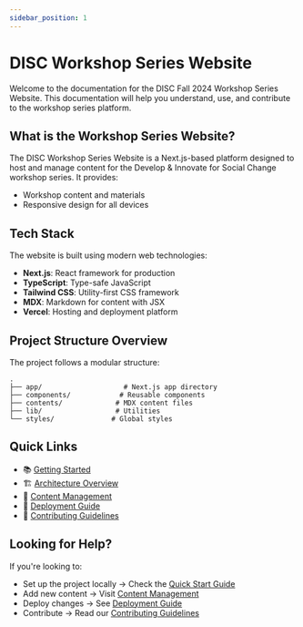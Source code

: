 ```yaml
---
sidebar_position: 1
---
```


# DISC Workshop Series Website

Welcome to the documentation for the DISC Fall 2024 Workshop Series Website. This documentation will help you understand, use, and contribute to the workshop series platform.

## What is the Workshop Series Website?

The DISC Workshop Series Website is a Next.js-based platform designed to host and manage content for the Develop & Innovate for Social Change workshop series. It provides:

- Workshop content and materials
- Responsive design for all devices

## Tech Stack

The website is built using modern web technologies:

- **Next.js**: React framework for production
- **TypeScript**: Type-safe JavaScript
- **Tailwind CSS**: Utility-first CSS framework
- **MDX**: Markdown for content with JSX
- **Vercel**: Hosting and deployment platform

## Project Structure Overview

The project follows a modular structure:

```
.
├── app/                    # Next.js app directory
├── components/            # Reusable components
├── contents/             # MDX content files
├── lib/                  # Utilities
└── styles/              # Global styles
```

## Quick Links

- 📚 [Getting Started](/docs/getting-started/installation)
- 🏗️ [Architecture Overview](/docs/architecture/overview)
- 📝 [Content Management](/docs/content-management/adding-content)
- 🚀 [Deployment Guide](/docs/deployment/vercel-deployment)
- 👥 [Contributing Guidelines](/docs/contributing/guidelines)

## Looking for Help?

If you're looking to:

- Set up the project locally → Check the [Quick Start Guide](/docs/getting-started/quick-start)
- Add new content → Visit [Content Management](/docs/content-management/adding-content)
- Deploy changes → See [Deployment Guide](/docs/deployment/vercel-deployment)
- Contribute → Read our [Contributing Guidelines](/docs/contributing/guidelines)
